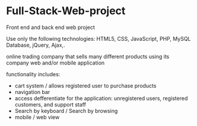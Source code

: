 # Full-Stack-Web-project
Front end and back end web project

Use only the following technologies: HTML5, CSS, JavaScript, PHP, MySQL Database, jQuery, Ajax,.

online trading company that sells many different products using its company web and/or mobile application

functionality includes:

  - cart system / allows registered user to purchase products
  - navigation bar
  - access defferentiate for the application: unregistered users, registered customers, and support      staff
  -  Search by keyboard / Search by browsing
  -  mobile / web view
